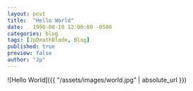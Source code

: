 ```yaml
---
layout: post
title:  "Hello World"
date:   1990-08-10 12:00:00 -0500
categories: blog
tags: [JpDeathBlade, Blog]
published: true
preview: false
author: "Jp"
---
```

![Hello World]({{ "/assets/images/world.jpg" | absolute_url }})
